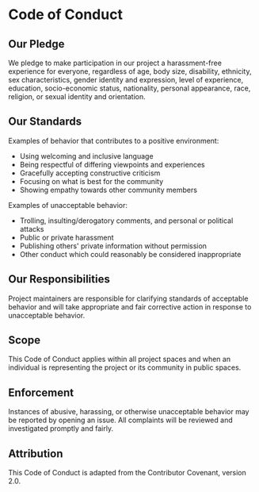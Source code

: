 # Code of Conduct

## Our Pledge

We pledge to make participation in our project a harassment-free experience for everyone, regardless of age, body size, disability, ethnicity, sex characteristics, gender identity and expression, level of experience, education, socio-economic status, nationality, personal appearance, race, religion, or sexual identity and orientation.

## Our Standards

Examples of behavior that contributes to a positive environment:

* Using welcoming and inclusive language
* Being respectful of differing viewpoints and experiences
* Gracefully accepting constructive criticism
* Focusing on what is best for the community
* Showing empathy towards other community members

Examples of unacceptable behavior:

* Trolling, insulting/derogatory comments, and personal or political attacks
* Public or private harassment
* Publishing others' private information without permission
* Other conduct which could reasonably be considered inappropriate

## Our Responsibilities

Project maintainers are responsible for clarifying standards of acceptable behavior and will take appropriate and fair corrective action in response to unacceptable behavior.

## Scope

This Code of Conduct applies within all project spaces and when an individual is representing the project or its community in public spaces.

## Enforcement

Instances of abusive, harassing, or otherwise unacceptable behavior may be reported by opening an issue. All complaints will be reviewed and investigated promptly and fairly.

## Attribution

This Code of Conduct is adapted from the Contributor Covenant, version 2.0.
